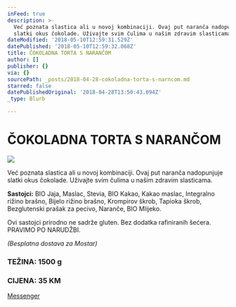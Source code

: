 ```yaml
---
inFeed: true
description: >-
  Već poznata slastica ali u novoj kombinaciji. Ovaj put naranča nadopunjuje
  slatki okus čokolade. Uživajte svim čulima u našim zdravim slasticama.
dateModified: '2018-05-10T12:59:31.529Z'
datePublished: '2018-05-10T12:59:32.068Z'
title: ČOKOLADNA TORTA S NARANČOM
author: []
publisher: {}
via: {}
sourcePath: _posts/2018-04-28-cokoladna-torta-s-narncom.md
starred: false
datePublishedOriginal: '2018-04-28T13:50:43.094Z'
_type: Blurb

---
```

# ČOKOLADNA TORTA S NARANČOM
![](https://the-grid-user-content.s3-us-west-2.amazonaws.com/e3d9e8f2-4fb7-4195-859d-c8ee19979408.jpg)

Već poznata slastica ali u novoj kombinaciji. Ovaj put naranča nadopunjuje slatki okus čokolade. Uživajte svim čulima u našim zdravim slasticama.

**Sastojci:** BIO Jaja, Maslac, Stevia, BIO Kakao, Kakao maslac, Integralno rižino brašno, Bijelo rižino brašno, Krompirov škrob, Tapioka škrob, Bezglutenski prašak za pecivo, Naranče, BIO Mlijeko.

Ovi sastojci prirodno ne sadrže gluten. Bez dodatka rafiniranih šećera. PRAVIMO PO NARUDŽBI.

_(Besplatna dostava za Mostar)_

### TEŽINA: 1500 g

### CIJENA: 35 KM
[Messenger][0]

[0]: https://www.messenger.com/t/greenday.kolaci.peciva